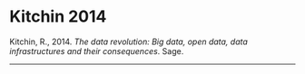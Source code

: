 # Kitchin 2014
Kitchin, R., 2014. _The data revolution: Big data, open data, data infrastructures and their consequences_. Sage.

---
